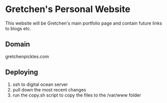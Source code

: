 # Gretchen's Personal Website

This website will be Gretchen's main portfolio page and contain future links to blogs etc.

## Domain

gretchenpickles.com

## Deploying

1. ssh to digital ocean server
2. pull down the most recent changes
3. run the copy.sh script to copy the files to the /var/www folder
